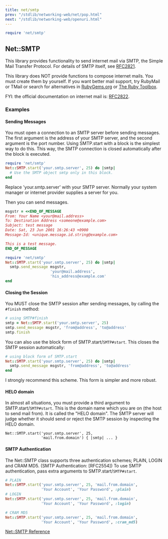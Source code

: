 ```yaml
---
title: net/smtp
prev: "/stdlib/networking-web/net/pop.html"
next: "/stdlib/networking-web/openuri.html"
---
```



```ruby
require 'net/smtp'
```

## Net::SMTP[](#netsmtp)

This library provides functionality to send internet mail via SMTP, the
Simple Mail Transfer Protocol. For details of SMTP itself, see <a
href='http://www.ietf.org/rfc/rfc2821.txt' class='remote'
target='_blank'>RFC2821</a>.

This library does NOT provide functions to compose internet mails. You
must create them by yourself. If you want better mail support, try
RubyMail or TMail or search for alternatives in <a
href='https://rubygems.org/' class='remote'
target='_blank'>RubyGems.org</a> or <a
href='https://www.ruby-toolbox.com/' class='remote' target='_blank'>The
Ruby Toolbox</a>.

FYI: the official documentation on internet mail is: <a
href='http://www.ietf.org/rfc/rfc2822.txt' class='remote'
target='_blank'>RFC2822</a>.

### Examples[](#examples)

#### Sending Messages[](#sending-messages)

You must open a connection to an SMTP server before sending messages.
The first argument is the address of your SMTP server, and the second
argument is the port number. Using SMTP.start with a block is the
simplest way to do this. This way, the SMTP connection is closed
automatically after the block is executed.


```ruby
require 'net/smtp'
Net::SMTP.start('your.smtp.server', 25) do |smtp|
  # Use the SMTP object smtp only in this block.
end
```

Replace 'your.smtp.server' with your SMTP server. Normally your system
manager or internet provider supplies a server for you.

Then you can send messages.


```ruby
msgstr = <<END_OF_MESSAGE
From: Your Name <your@mail.address>
To: Destination Address <someone@example.com>
Subject: test message
Date: Sat, 23 Jun 2001 16:26:43 +0900
Message-Id: <unique.message.id.string@example.com>

This is a test message.
END_OF_MESSAGE

require 'net/smtp'
Net::SMTP.start('your.smtp.server', 25) do |smtp|
  smtp.send_message msgstr,
                    'your@mail.address',
                    'his_address@example.com'
end
```

#### Closing the Session[](#closing-the-session)

You MUST close the SMTP session after sending messages, by calling the
`#finish` method:


```ruby
# using SMTP#finish
smtp = Net::SMTP.start('your.smtp.server', 25)
smtp.send_message msgstr, 'from@address', 'to@address'
smtp.finish
```

You can also use the block form of SMTP.start/`SMTP#start`. This closes
the SMTP session automatically:


```ruby
# using block form of SMTP.start
Net::SMTP.start('your.smtp.server', 25) do |smtp|
  smtp.send_message msgstr, 'from@address', 'to@address'
end
```

I strongly recommend this scheme. This form is simpler and more robust.

#### HELO domain[](#helo-domain)

In almost all situations, you must provide a third argument to
SMTP.start/`SMTP#start`. This is the domain name which you are on (the
host to send mail from). It is called the "HELO domain". The SMTP server
will judge whether it should send or reject the SMTP session by
inspecting the HELO domain.


```
Net::SMTP.start('your.smtp.server', 25,
                'mail.from.domain') { |smtp| ... }
```

#### SMTP Authentication[](#smtp-authentication)

The Net::SMTP class supports three authentication schemes; PLAIN, LOGIN
and CRAM MD5. (SMTP Authentication: \[RFC2554\]) To use SMTP
authentication, pass extra arguments to SMTP.start/`SMTP#start`.


```ruby
# PLAIN
Net::SMTP.start('your.smtp.server', 25, 'mail.from.domain',
                'Your Account', 'Your Password', :plain)
# LOGIN
Net::SMTP.start('your.smtp.server', 25, 'mail.from.domain',
                'Your Account', 'Your Password', :login)

# CRAM MD5
Net::SMTP.start('your.smtp.server', 25, 'mail.from.domain',
                'Your Account', 'Your Password', :cram_md5)
```

<a
href='https://ruby-doc.org/stdlib-2.5.0/libdoc/net/smtp/rdoc/Net/SMTP.html'
class='ruby-doc remote' target='_blank'>Net::SMTP Reference</a>

